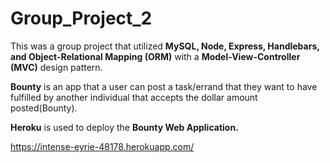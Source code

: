 # Group_Project_2

This was a group project that utilized **MySQL, Node, Express, Handlebars, and Object-Relational Mapping (ORM)** with a **Model-View-Controller (MVC)** design pattern.

**Bounty** is an app that a user can post a task/errand that they want to have fulfilled by another individual that accepts the dollar amount posted(Bounty).

**Heroku** is used to deploy the **Bounty Web Application.**

https://intense-eyrie-48178.herokuapp.com/


